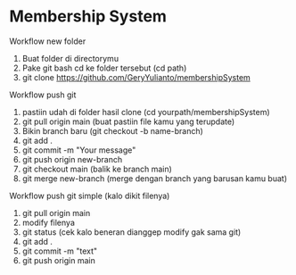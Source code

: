 # Membership System
Workflow new folder
1. Buat folder di directorymu
2. Pake git bash cd ke folder tersebut (cd path)
3. git clone https://github.com/GeryYulianto/membershipSystem

Workflow push git
1. pastiin udah di folder hasil clone (cd yourpath/membershipSystem)
2. git pull origin main (buat pastiin file kamu yang terupdate)
3. Bikin branch baru (git checkout -b name-branch)
4. git add .
5. git commit -m "Your message"
6. git push origin new-branch
7. git checkout main (balik ke branch main)
8. git merge new-branch (merge dengan branch yang barusan kamu buat)

Workflow push git simple (kalo dikit filenya)
1. git pull origin main
2. modify filenya
3. git status (cek kalo beneran dianggep modify gak sama git)
4. git add .
5. git commit -m "text"
6. git push origin main